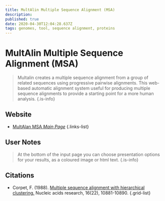```yaml
---
title: MultAlin Multiple Sequence Alignment (MSA)
description: 
published: true
date: 2020-04-30T12:04:28.637Z
tags: genomes, tool, sequence alignment, proteins
---
```


# MultAlin Multiple Sequence Alignment (MSA)

>  Multalin creates a multiple sequence alignment from a group of related sequences using progressive pairwise alignments.
&NewLine;
This web-based automatic alignment system useful for producing multiple sequence alignments to provide a starting point for a more human analysis.
{.is-info}

## Website

- [MultAlan MSA *Main Page*](http://multalin.toulouse.inra.fr/multalin/)
{.links-list}

## User Notes
> At the bottom of the input page you can choose presentation options for your results, as a coloured image or html text.
{.is-info}

## Citations

- Corpet, F. (1988). [Multiple sequence alignment with hierarchical clustering.](https://academic.oup.com/nar/article-abstract/16/22/10881/2378678) Nucleic acids research, 16(22), 10881-10890.
{.grid-list}